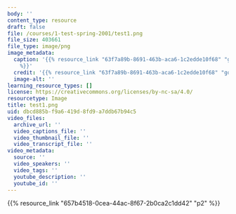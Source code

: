```yaml
---
body: ''
content_type: resource
draft: false
file: /courses/1-test-spring-2001/test1.png
file_size: 403661
file_type: image/png
image_metadata:
  caption: '{{% resource_link "63f7a89b-8691-463b-aca6-1c2edde10f68" "google.com"
    %}}'
  credit: '{{% resource_link "63f7a89b-8691-463b-aca6-1c2edde10f68" "google.com" %}}'
  image-alt: ''
learning_resource_types: []
license: https://creativecommons.org/licenses/by-nc-sa/4.0/
resourcetype: Image
title: test1.png
uid: dbcd885b-f9a6-419d-8fd9-a7ddb67b94c5
video_files:
  archive_url: ''
  video_captions_file: ''
  video_thumbnail_file: ''
  video_transcript_file: ''
video_metadata:
  source: ''
  video_speakers: ''
  video_tags: ''
  youtube_description: ''
  youtube_id: ''
---
```

{{% resource_link "657b4518-0cea-44ac-8f67-2b0ca2c1dd42" "p2" %}}